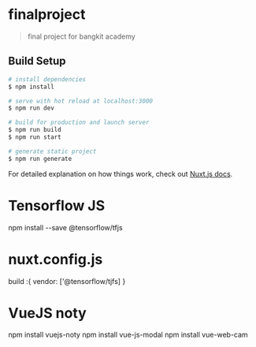 # finalproject

> final project for bangkit academy

## Build Setup

```bash
# install dependencies
$ npm install

# serve with hot reload at localhost:3000
$ npm run dev

# build for production and launch server
$ npm run build
$ npm run start

# generate static project
$ npm run generate
```

For detailed explanation on how things work, check out [Nuxt.js docs](https://nuxtjs.org).

# Tensorflow JS

npm install --save @tensorflow/tfjs

# nuxt.config.js

build :{
vendor: ['@tensorflow/tjfs]
}

# VueJS noty

npm install vuejs-noty
npm install vue-js-modal
npm install vue-web-cam
